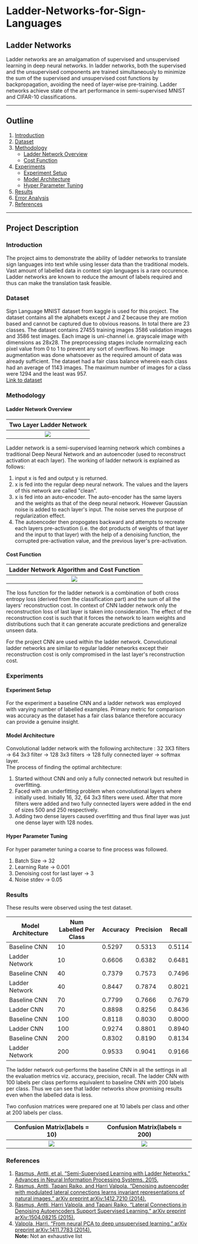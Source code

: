# Ladder-Networks-for-Sign-Languages
## Ladder Networks
Ladder networks are an amalgamation of 
supervised and unsupervised learning in deep neural networks. In ladder networks, both the supervised and the unsupervised components are trained simultaneously to minimize the sum of the supervised and unsupervised cost functions by backpropagation, avoiding the need of layer-wise pre-training. Ladder networks achieve state of the art performance in semi-supervised MNIST and CIFAR-10 classifications.

---
## Outline

1. [Introduction](#introduction)
2. [Dataset](#dataset)
3. [Methodology](#methodology)
   * [Ladder Network Overview](#ladder-network-overview)
   * [Cost Function](#cost-function)
4. [Experiments](#experiments)
   * [Experiment Setup](#experiment-setup)
   * [Model Architecture](#model-architecture)
   * [Hyper Parameter Tuning](#hyper-parameter-tuning)
5. [Results](#results)
6. [Error Analysis](#error-analysis)
7. [References](#references)

---

## Project Description
### Introduction
The project aims to demonstrate the ability of ladder networks to translate sign languages into text while using lesser data than the traditional models. Vast amount of labelled data in context sign languages is a rare occurence. Ladder networks are known to reduce the amount of labels required and thus can make the translation task feasible.

### Dataset
Sign Language MNIST dataset from kaggle is used for this project. The dataset contains all the alphabets except J and Z because they are motion based and cannot be captured due to obvious reasons. In total there are 23 classes. The dataset contains 27455 training images 3586 validation images and 3586 test images. Each image is uni-channel i.e. grayscale image with dimensions as 28x28. The preprocessing stages include normalizing each pixel value from 0 to 1 to prevent any sort of overflows. No image augmentation was done whatsoever as the required amount of data was already sufficient. The dataset had a fair class balance wherein each class had an average of 1143 images. The maximum number of images for a class were 1294 and the least was 957.  
[Link to dataset](https://www.kaggle.com/datamunge/sign-language-mnist)

### Methodology
#### Ladder Network Overview  

Two Layer Ladder Network   |  
:-------------------------:|
![](images/ladder_net.png) |  

Ladder network is a semi-supervised learning network which combines a traditional Deep Neural Network and an autoencoder (used to reconstruct activation at each layer). The working of ladder network is explained as follows:
1. input x is fed and output y is returned.
2. x is fed into the regular deep neural network. The values and the layers of this network are called "clean".
3. x is fed into an auto-encoder. The auto-encoder has the same layers and the weights as that of the deep neural network. However Gaussian noise is added to each layer's input. The noise serves the purpose of regularization effect.
4. The autoencoder then propogates backward and attempts to recreate each layers pre-activation (i.e. the dot products of weights of that layer and the input to that layer) with the help of a denoising function, the corrupted pre-activation value, and the previous layer's pre-activation.

#### Cost Function
Ladder Network Algorithm and Cost Function |  
:-------------------------:|
![](images/ladder_algorithm.png) |  

The loss function for the ladder network is a combination of both cross entropy loss (derived from the classification part) and the sum of all the layers' reconstruction cost. In context of CNN ladder network only the reconstruction loss of last layer is taken into consideration. The effect of the reconstruction cost is such that it forces the network to learn weights and distributions such that it can generate accurate predictions and generalize unseen data.

For the project CNN are used within the ladder network. Convolutional ladder networks are similar to regular ladder networks except their reconstruction cost is only compromised in the last layer's reconstruction cost.

### Experiments
#### Experiment Setup
For the experiment a baseline CNN and a ladder network was employed with varying number of 
labelled examples. Primary metric for comparison was accuracy as the dataset has a fair class balance therefore accuracy can provide a genuine insight.

#### Model Architecture
Convolutional ladder network with the following architecture : 32 3X3 filters &#8594; 64 3x3 filter &#8594; 128 3x3 filters &#8594; 128 fully connected layer &#8594; softmax layer.  
The process of finding the optimal architecture:
 1. Started without CNN and only a fully connected network but resulted in overfitting.
 2. Faced with an underfitting problem when convolutional layers where initially used. Initially 16, 32, 64 3x3 filters were used. After that more filters were added and two fully connected layers were added in the end of sizes 500 and 250 respectively.
 3. Adding two dense layers caused overfitting and thus final layer was just one dense layer with 128 nodes.
 
 #### Hyper Parameter Tuning
 For hyper parameter tuning a coarse to fine process was followed. 
 1. Batch Size &#8594; 32
 2. Learning Rate &#8594; 0.001
 3. Denoising cost for last layer &#8594; 3
 4. Noise stdev &#8594; 0.05
 
 ### Results
 These results were observed using the test dataset.  
 
 | Model Architecture | Num Labelled Per Class | Accuracy | Precision | Recall |
 |--------------------|------------------------|----------|-----------|--------|
 | Baseline CNN       |           10           | 0.5297   | 0.5313    | 0.5114 |
 | Ladder Network     |           10           | 0.6606   | 0.6382    | 0.6481 |
 | Baseline CNN       |           40           | 0.7379   | 0.7573    | 0.7496 |
 | Ladder Network     |           40           | 0.8447   | 0.7874    | 0.8021 |
 | Baseline CNN       |           70           | 0.7799   | 0.7666    | 0.7679 |
 | Ladder CNN         |           70           | 0.8898   | 0.8256    | 0.8436 |
 | Baseline CNN       |           100          | 0.8118   | 0.8030    | 0.8000 |
 | Ladder CNN         |           100          | 0.9274   | 0.8801    | 0.8940 |
 | Baseline CNN       |           200          | 0.8302   | 0.8190    | 0.8134 |
 | Ladder Network     |           200          | 0.9533   | 0.9041    | 0.9166 |
 
 The ladder network out-performs the baseline CNN in all the settings in all the evaluation metrics viz. accuracy, precision, recall. The ladder CNN with 100 labels per class performs equivalent to baseline CNN with 200 labels per class. Thus we can see that ladder networks show promising results even when the labelled data is less.
 
 Two confusion matrices were prepared one at 10 labels per class and other at 200 labels per class.
 
 Confusion Matrix(labels = 10) |  Confusion Matrix(labels = 200)
:-------------------------:|:-------------------------:
![](images/CF_10.png)  |  ![](images/CF_200.png)
 
 
 
### References
1. [Rasmus, Antti, et al. “Semi-Supervised Learning with Ladder Networks.” Advances in Neural Information Processing Systems. 2015.](https://arxiv.org/abs/1507.02672)
2. [Rasmus, Antti, Tapani Raiko, and Harri Valpola. “Denoising autoencoder with modulated lateral connections learns invariant representations of natural images.” arXiv preprint arXiv:1412.7210 (2014).](https://arxiv.org/abs/1412.7210)
3. [Rasmus, Antti, Harri Valpola, and Tapani Raiko. “Lateral Connections in Denoising Autoencoders Support Supervised Learning.” arXiv preprint arXiv:1504.08215 (2015).](https://arxiv.org/abs/1504.08215)
4. [Valpola, Harri. “From neural PCA to deep unsupervised learning.” arXiv preprint arXiv:1411.7783 (2014).](https://arxiv.org/abs/1411.7783)  
**Note:** Not an exhaustive list
